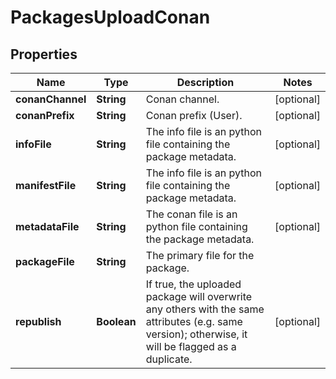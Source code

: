 
# PackagesUploadConan

## Properties
Name | Type | Description | Notes
------------ | ------------- | ------------- | -------------
**conanChannel** | **String** | Conan channel. |  [optional]
**conanPrefix** | **String** | Conan prefix (User). |  [optional]
**infoFile** | **String** | The info file is an python file containing the package metadata. |  [optional]
**manifestFile** | **String** | The info file is an python file containing the package metadata. |  [optional]
**metadataFile** | **String** | The conan file is an python file containing the package metadata. |  [optional]
**packageFile** | **String** | The primary file for the package. | 
**republish** | **Boolean** | If true, the uploaded package will overwrite any others with the same attributes (e.g. same version); otherwise, it will be flagged as a duplicate. |  [optional]



